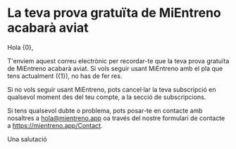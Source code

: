 # La teva prova gratuïta de MiEntreno acabarà aviat

Hola {0},

T'enviem aquest correu electrònic per recordar-te que la teva prova gratuïta de MiEntreno acabarà aviat. Si vols seguir usant MiEntreno amb el pla que tens actualment ({1}), no has de fer res.

Si no vols seguir usant MiEntreno, pots cancel·lar la teva subscripció en qualsevol moment des del teu compte, a la secció de subscripcions.

Si tens qualsevol dubte o problema, pots posar-te en contacte amb nosaltres a <hola@mientreno.app> oa través del nostre formulari de contacte a <https://mientreno.app/Contact>.

Una salutació